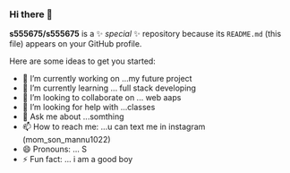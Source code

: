 ### Hi there 👋


**s555675/s555675** is a ✨ _special_ ✨ repository because its `README.md` (this file) appears on your GitHub profile.

Here are some ideas to get you started:

- 🔭 I’m currently working on ...my future project 
- 🌱 I’m currently learning ... full stack developing 
- 👯 I’m looking to collaborate on ... web aaps 
- 🤔 I’m looking for help with ...classes 
- 💬 Ask me about ...somthing 
- 📫 How to reach me: ...u can text me in instagram (mom_son_mannu1022)
- 😄 Pronouns: ... S
- ⚡ Fun fact: ... i am a good boy 

